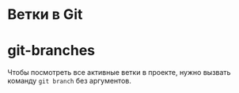 # Ветки в Git
# git-branches
Чтобы посмотреть все активные ветки в проекте, нужно вызвать команду `git branch` без аргументов.
